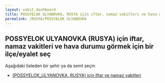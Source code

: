 ```yaml
---
layout: vakit_dashboard
title: POSSYELOK ULYANOVKA, RUSYA için iftar, namaz vakitleri ve hava durumu - ilçe/eyalet seç
permalink: /RUSYA/POSSYELOK ULYANOVKA
---
```


## POSSYELOK ULYANOVKA (RUSYA) için iftar, namaz vakitleri ve hava durumu  görmek için bir ilçe/eyalet seç

Aşağıdaki listeden bir şehir ya da semt seçin

* [ (POSSYELOK_ULYANOVKA, RUSYA) için iftar ve namaz vakitleri](/RUSYA/POSSYELOK_ULYANOVKA/)

<script type="text/javascript">
  var GLOBAL_COUNTRY = 'RUSYA';
  var GLOBAL_CITY = 'POSSYELOK ULYANOVKA';
  var GLOBAL_STATE = 'POSSYELOK ULYANOVKA';
</script>
